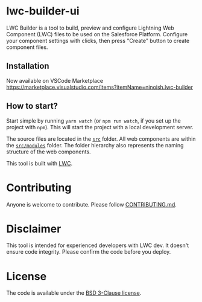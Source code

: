# lwc-builder-ui

LWC Builder is a tool to build, preview and configure Lightning Web Component (LWC) files to be used on the Salesforce Platform.
Configure your component settings with clicks, then press "Create" button to create component files.

## Installation
Now available on VSCode Marketplace
https://marketplace.visualstudio.com/items?itemName=ninoish.lwc-builder

## How to start?

Start simple by running `yarn watch` (or `npm run watch`, if you set up the project with `npm`). This will start the project with a local development server.

The source files are located in the [`src`](./src) folder. All web components are within the [`src/modules`](./src/modules) folder. The folder hierarchy also represents the naming structure of the web components.

This tool is built with [LWC](https://lwc.dev).

# Contributing

Anyone is welcome to contribute.
Please follow [CONTRIBUTING.md](https://github.com/developerforce/lwc-builder/blob/main/CONTRIBUTING.md).

# Disclaimer

This tool is intended for experienced developers with LWC dev.
It doesn't ensure code integrity. Please confirm the code before you deploy.

# License

The code is available under the [BSD 3-Clause license](https://github.com/developerforce/lwc-builder/blob/main/LICENSE).

